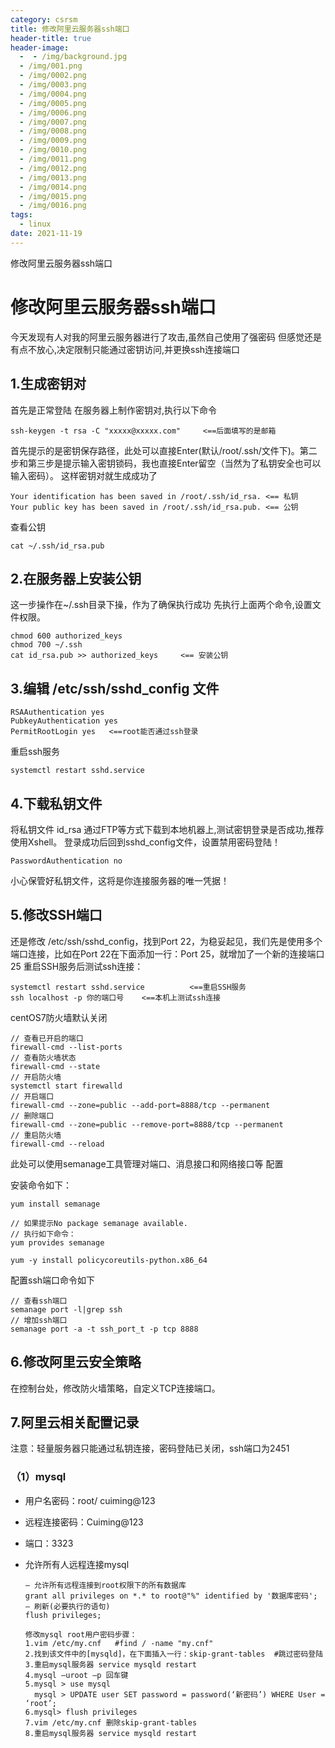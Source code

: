 ```yaml
---
category: csrsm
title: 修改阿里云服务器ssh端口
header-title: true
header-image:
  -  - /img/background.jpg
  - /img/001.png
  - /img/0002.png
  - /img/0003.png
  - /img/0004.png
  - /img/0005.png
  - /img/0006.png
  - /img/0007.png
  - /img/0008.png
  - /img/0009.png
  - /img/0010.png
  - /img/0011.png
  - /img/0012.png
  - /img/0013.png
  - /img/0014.png
  - /img/0015.png
  - /img/0016.png
tags:
  - linux
date: 2021-11-19
---
```


修改阿里云服务器ssh端口

<!-- more -->

# 修改阿里云服务器ssh端口

今天发现有人对我的阿里云服务器进行了攻击,虽然自己使用了强密码 但感觉还是有点不放心,决定限制只能通过密钥访问,并更换ssh连接端口 

## 1.生成密钥对

首先是正常登陆 在服务器上制作密钥对,执行以下命令 

```
ssh-keygen -t rsa -C "xxxxx@xxxxx.com"     <==后面填写的是邮箱
```

首先提示的是密钥保存路径，此处可以直接Enter(默认/root/.ssh/文件下)。第二步和第三步是提示输入密钥锁码，我也直接Enter留空（当然为了私钥安全也可以输入密码）。
这样密钥对就生成成功了

```查看公钥
Your identification has been saved in /root/.ssh/id_rsa. <== 私钥
Your public key has been saved in /root/.ssh/id_rsa.pub. <== 公钥
```

查看公钥 

```
cat ~/.ssh/id_rsa.pub
```

## 2.在服务器上安装公钥

这一步操作在~/.ssh目录下操，作为了确保执行成功 先执行上面两个命令,设置文件权限。

```
chmod 600 authorized_keys
chmod 700 ~/.ssh
cat id_rsa.pub >> authorized_keys     <== 安装公钥
```

## 3.编辑 /etc/ssh/sshd_config 文件

```
RSAAuthentication yes
PubkeyAuthentication yes
PermitRootLogin yes   <==root能否通过ssh登录
```

重启ssh服务

```
systemctl restart sshd.service
```

## 4.下载私钥文件

将私钥文件 id_rsa 通过FTP等方式下载到本地机器上,测试密钥登录是否成功,推荐使用Xshell。 登录成功后回到sshd_config文件，设置禁用密码登陆！ 

```
PasswordAuthentication no
```

小心保管好私钥文件，这将是你连接服务器的唯一凭据！ 

## 5.修改SSH端口

还是修改 /etc/ssh/sshd_config，找到Port 22，为稳妥起见，我们先是使用多个端口连接，比如在Port 22在下面添加一行：Port 25，就增加了一个新的连接端口25 重启SSH服务后测试ssh连接： 

```
systemctl restart sshd.service          <==重启SSH服务
ssh localhost -p 你的端口号    <==本机上测试ssh连接
```

centOS7防火墙默认关闭

```
// 查看已开启的端口
firewall-cmd --list-ports
// 查看防火墙状态
firewall-cmd --state
// 开启防火墙
systemctl start firewalld
// 开启端口
firewall-cmd --zone=public --add-port=8888/tcp --permanent
// 删除端口
firewall-cmd --zone=public --remove-port=8888/tcp --permanent
// 重启防火墙
firewall-cmd --reload
```

此处可以使用semanage工具管理对端口、消息接口和网络接口等 配置

安装命令如下： 

```
yum install semanage

// 如果提示No package semanage available.
// 执行如下命令：
yum provides semanage 

yum -y install policycoreutils-python.x86_64
```

配置ssh端口命令如下

```
// 查看ssh端口
semanage port -l|grep ssh
// 增加ssh端口
semanage port -a -t ssh_port_t -p tcp 8888
```



## 6.修改阿里云安全策略

在控制台处，修改防火墙策略，自定义TCP连接端口。

## 7.阿里云相关配置记录

注意：轻量服务器只能通过私钥连接，密码登陆已关闭，ssh端口为2451

### （1）mysql

- 用户名密码：root/ cuiming@123

- 远程连接密码：Cuiming@123

- 端口：3323

- 允许所有人远程连接mysql

  ```
  – 允许所有远程连接到root权限下的所有数据库
  grant all privileges on *.* to root@"%" identified by '数据库密码';
  – 刷新(必要执行的语句)
  flush privileges;
  ```

  ```
  修改mysql root用户密码步骤：
  1.vim /etc/my.cnf   #find / -name "my.cnf"
  2.找到该文件中的[mysqld]，在下面插入一行：skip-grant-tables  #跳过密码登陆
  3.重启mysql服务器 service mysqld restart
  4.mysql –uroot –p 回车键
  5.mysql > use mysql  
    mysql > UPDATE user SET password = password(‘新密码’) WHERE User = ‘root’;
  6.mysql> flush privileges
  7.vim /etc/my.cnf 删除skip-grant-tables
  8.重启mysql服务器 service mysqld restart
  ```

  